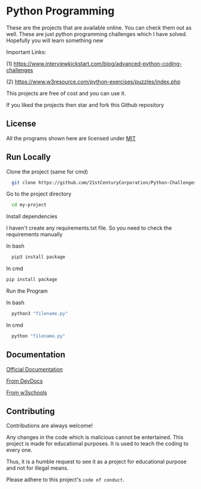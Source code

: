 
# Python Programming

These are the projects that are available online. You can check them out as well. These are just python programming challenges which I have solved. Hopefully you will learn something new

Important Links:

(1) https://www.interviewkickstart.com/blog/advanced-python-coding-challenges

(2) https://www.w3resource.com/python-exercises/puzzles/index.php

This projects are free of cost and you can use it.

If you liked the projects then star and fork this Github repository
## License

All the programs shown here are licensed under [MIT](https://choosealicense.com/licenses/mit/)


## Run Locally

Clone the project (same for cmd)

```bash
  git clone https://github.com/21stCenturyCorporation/Python-Challenges-Solutions.git
```

Go to the project directory

```bash
  cd my-project
```

Install dependencies

I haven't create any requirements.txt file. So you need to check the requirements manually

In bash
```bash
  pip3 install package
```
In cmd
```cmd
pip install package
```

Run the Program

In bash
```bash
  python3 "filename.py"
```
In cmd
```cmd
  python "filename.py"
```


## Documentation

[Official Documentation](https://docs.python.org/3/)

[From DevDocs](https://devdocs.io/python~3.10/)

[From w3schools](https://www.w3schools.com/python/)


## Contributing

Contributions are always welcome!

Any changes in the code which is malicious cannot be entertained. This project is made for educational purposes. It is used to teach the coding to every one.

Thus, it is a humble request to see it as a project for educational purpose and not for illegal means.

Please adhere to this project's `code of conduct`.

